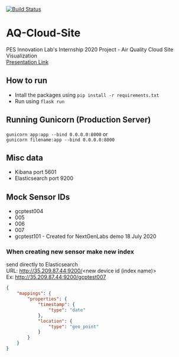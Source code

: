 [![Build Status](https://travis-ci.com/srujandeshpande/AQ-Cloud-Site.svg?branch=master)](https://travis-ci.com/srujandeshpande/AQ-Cloud-Site)  
# AQ-Cloud-Site
PES Innovation Lab's Internship 2020 Project - Air Quality Cloud Site Visualization  
[Presentation Link](https://drive.google.com/file/d/1UyhHgBk02pf-diae1FCsIPtTNQCV3dE_/view?usp=sharing)

## How to run
- Intall the packages using `pip install -r requirements.txt`
- Run using `flask run`

## Running Gunicorn (Production Server)
`gunicorn app:app --bind 0.0.0.0:8000` or  
`gunicorn filename:app --bind 0.0.0.0:8000`

## Misc data
- Kibana port 5601
- Elasticsearch port 9200


## Mock Sensor IDs
- gcptest004
- 005
- 006
- 007
- gcptest101 - Created for NextGenLabs demo 18 July 2020

### When creating new sensor make new index
send directly to Elasticsearch  
URL: http://35.209.87.44:9200/<new device id (index name)>  
Ex: http://35.209.87.44:9200/gcptest007
```json
{
    "mappings": {
        "properties": {
            "timestamp": {
                "type": "date"
            },
            "location": {
                "type": "geo_point"
            }
        }
    }
}
```
